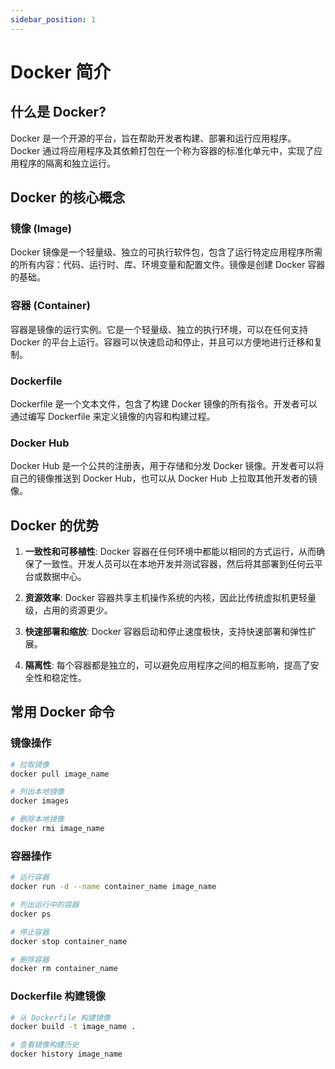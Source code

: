 ```yaml
---
sidebar_position: 1
---
```

# Docker 简介

## 什么是 Docker?

Docker 是一个开源的平台，旨在帮助开发者构建、部署和运行应用程序。Docker 通过将应用程序及其依赖打包在一个称为容器的标准化单元中，实现了应用程序的隔离和独立运行。

## Docker 的核心概念

### 镜像 (Image)
Docker 镜像是一个轻量级、独立的可执行软件包，包含了运行特定应用程序所需的所有内容：代码、运行时、库、环境变量和配置文件。镜像是创建 Docker 容器的基础。

### 容器 (Container)
容器是镜像的运行实例。它是一个轻量级、独立的执行环境，可以在任何支持 Docker 的平台上运行。容器可以快速启动和停止，并且可以方便地进行迁移和复制。

### Dockerfile
Dockerfile 是一个文本文件，包含了构建 Docker 镜像的所有指令。开发者可以通过编写 Dockerfile 来定义镜像的内容和构建过程。

### Docker Hub
Docker Hub 是一个公共的注册表，用于存储和分发 Docker 镜像。开发者可以将自己的镜像推送到 Docker Hub，也可以从 Docker Hub 上拉取其他开发者的镜像。

## Docker 的优势

1. **一致性和可移植性**: Docker 容器在任何环境中都能以相同的方式运行，从而确保了一致性。开发人员可以在本地开发并测试容器，然后将其部署到任何云平台或数据中心。

2. **资源效率**: Docker 容器共享主机操作系统的内核，因此比传统虚拟机更轻量级，占用的资源更少。

3. **快速部署和缩放**: Docker 容器启动和停止速度极快，支持快速部署和弹性扩展。

4. **隔离性**: 每个容器都是独立的，可以避免应用程序之间的相互影响，提高了安全性和稳定性。

## 常用 Docker 命令

### 镜像操作
```bash
# 拉取镜像
docker pull image_name

# 列出本地镜像
docker images

# 删除本地镜像
docker rmi image_name
```

### 容器操作

```bash
# 运行容器
docker run -d --name container_name image_name

# 列出运行中的容器
docker ps

# 停止容器
docker stop container_name

# 删除容器
docker rm container_name
```


### Dockerfile 构建镜像
```bash
# 从 Dockerfile 构建镜像
docker build -t image_name .

# 查看镜像构建历史
docker history image_name

```